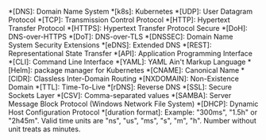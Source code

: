 *[DNS]: Domain Name System
*[k8s]: Kubernetes
*[UDP]: User Datagram Protocol
*[TCP]: Transmission Control Protocol
*[HTTP]: Hypertext Transfer Protocol
*[HTTPS]: Hypertext Transfer Protocol Secure
*[DoH]: DNS-over-HTTPS
*[DoT]: DNS-over-TLS
*[DNSSEC]: Domain Name System Security Extensions
*[eDNS]: Extended DNS
*[REST]: Representational State Transfer
*[API]: Application Programming Interface
*[CLI]: Command Line Interface
*[YAML]: YAML Ain't Markup Language
*[Helm]: package manager for Kubernetes
*[CNAME]: Canonical Name
*[CIDR]: Classless Inter-Domain Routing
*[NXDOMAIN]: Non-Existence Domain
*[TTL]: Time-To-Live
*[rDNS]: Reverse DNS
*[SSL]: Secure Sockets Layer
*[CSV]: Comma-separated values
*[SAMBA]: Server Message Block Protocol (Windows Network File System)
*[DHCP]: Dynamic Host Configuration Protocol
*[duration format]: Example: "300ms", "1.5h" or "2h45m". Valid time units are "ns", "us", "ms", "s", "m", "h". Number
without unit treats as minutes.